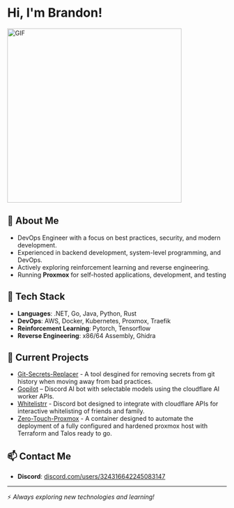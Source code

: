 # Hi, I'm Brandon!
<img src="https://user-images.githubusercontent.com/74038190/212749168-86d6c7ab-98da-409b-998f-c5b74721badd.gif" alt="GIF" width="400"/>

## 🚀 About Me
- DevOps Engineer with a focus on best practices, security, and modern development.
- Experienced in backend development, system-level programming, and DevOps.
- Actively exploring reinforcement learning and reverse engineering.
- Running **Proxmox** for self-hosted applications, development, and testing

## 🔨 Tech Stack
- **Languages**:  .NET, Go, Java, Python, Rust
- **DevOps**: AWS, Docker, Kubernetes, Proxmox, Traefik
- **Reinforcement Learning**: Pytorch, Tensorflow
- **Reverse Engineering**: x86/64 Assembly, Ghidra

## 📌 Current Projects
- [Git-Secrets-Replacer](https://github.com/DeviousLabs/git-secrets-replacer) - A tool desgined for removing secrets from git history when moving away from bad practices.
- [Gopilot](https://github.com/DeviousLabs/discord-gopilot) – Discord AI bot with selectable models using the cloudflare AI worker APIs.
- [Whitelistrr](https://github.com/0x4272616E646F6E/whitelisterr) - Discord bot designed to integrate with cloudflare APIs for interactive whitelisting of friends and family.
- [Zero-Touch-Proxmox](https://github.com/0x4272616E646F6E/zero-touch-proxmox) - A container designed to automate the deployment of a fully configured and hardened proxmox host with Terraform and Talos ready to go.

## 📫 Contact Me
- **Discord**: [discord.com/users/324316642245083147](https://discord.com/users/324316642245083147)

---

⚡ *Always exploring new technologies and learning!*
